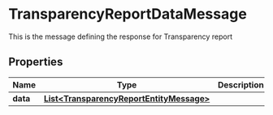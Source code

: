 

# TransparencyReportDataMessage

This is the message defining the response for Transparency report

## Properties

| Name | Type | Description | Notes |
|------------ | ------------- | ------------- | -------------|
|**data** | [**List&lt;TransparencyReportEntityMessage&gt;**](TransparencyReportEntityMessage.md) |  |  |



